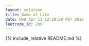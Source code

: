 ```yaml
---
layout: solution
title: Game of Life
date: Wed Apr 13 12:20:58 PDT 2016
leetcode_id: 289
---
```

{% include_relative README.md %}
